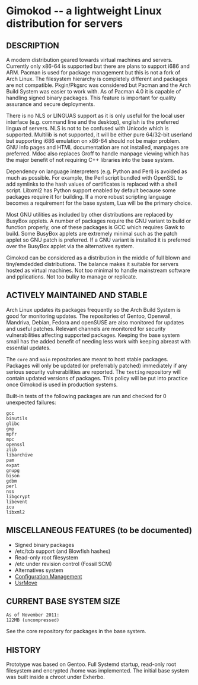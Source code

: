 Gimokod -- a lightweight Linux distribution for servers
=======================================================


## DESCRIPTION

  A modern distribution geared towards virtual machines and servers. Currently
only x86-64 is supported but there are plans to support i686 and ARM. Pacman is
used for package management but this is not a fork of Arch Linux. The filesystem
hierarchy is completely different and packages are not compatible. Pkgin/Pkgsrc
was considered but Pacman and the Arch Build System was easier to work with. As
of Pacman 4.0 it is capable of handling signed binary packages. This feature is
important for quality assurance and secure deployments.

  There is no NLS or LINGUAS support as it is only useful for the local user
interface (e.g. command line and the desktop), english is the preferred lingua
of servers. NLS is not to be confused with Unicode which is supported. Multilib
is not supported, it will be either pure 64/32-bit userland but supporting i686
emulation on x86-64 should not be major problem. GNU info pages and HTML
documentation are not installed, manpages are preferred. Mdoc also replaces
Groff to handle manpage viewing which has the major benefit of not requiring C++
libraries into the base system.

  Dependency on language interpreters (e.g. Python and Perl) is avoided as much as
possible. For example, the Perl script bundled with OpenSSL to add symlinks to
the hash values of certificates is replaced with a shell script. Libxml2 has
Python support enabled by default because some packages require it for building.
If a more robust scripting language becomes a requirement for the base system,
Lua will be the primary choice.

  Most GNU utilities as included by other distributions are replaced by
BusyBox applets. A number of packages require the GNU variant to build or function
properly, one of these packages is GCC which requires Gawk to build. Some
BusyBox applets are extremely minimal such as the patch applet so GNU patch is
preferred. If a GNU variant is installed it is preferred over the BusyBox applet
via the alternatives system.

  Gimokod can be considered as a distribution in the middle of full blown and
tiny/emdedded distributions. The balance makes it suitable for servers hosted as
virtual machines. Not too minimal to handle mainstream software and
pplications. Not too bulky to manage or replicate.


## ACTIVELY MAINTAINED AND STABLE

  Arch Linux updates its packages frequently so the Arch Build System is good for
monitoring updates. The repositories of Gentoo, Openwall, Mandriva, Debian,
Fedora and openSUSE are also monitored for updates and useful patches. Relevant
channels are monitored for security vulnerabilities affecting supported
packages. Keeping the base system small has the added benefit of needing less
work with keeping abreast with essential updates.

  The `core` and `main` repositories are meant to host stable packages. Packages
will only be updated (or preferrably patched) immediately if any serious security
vulnerabilities are reported. The `testing` repository will contain updated
versions of packages. This policy will be put into practice once Gimokod is used
in production systems.

  Built-in tests of the following packages are run and checked for 0 unexpected
failures:

    gcc
    binutils
    glibc
    gmp
    mpfr
    mpc
    openssl
    zlib
    libarchive
    pam
    expat
    gnupg
    bison
    gdbm
    perl
    nss
    libgcrypt
    libevent
    icu
    libxml2


## MISCELLANEOUS FEATURES (to be documented)

* Signed binary packages
* /etc/tcb support (and Blowfish hashes)
* Read-only root filesystem
* /etc under revision control (Fossil SCM)
* Alternatives system
* [Configuration Management](https://github.com/tongson/Colorum)
* [UsrMove](https://fedoraproject.org/wiki/Features/UsrMove)


## CURRENT BASE SYSTEM SIZE

    As of November 2011:
    122MB (uncompressed)

See the core repository for packages in the base system.


## HISTORY

Prototype was based on Gentoo. Full Systemd startup, read-only root filesystem and
encrypted /home was implemented. The initial base system was built inside a
chroot under Exherbo.
